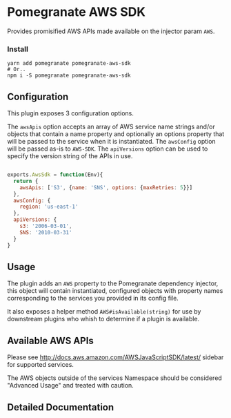 # Pomegranate AWS SDK

Provides promisified AWS APIs made available on the injector param `AWS`.

### Install

``` shell
yarn add pomegranate pomegranate-aws-sdk
# Or..
npm i -S pomegranate pomegranate-aws-sdk
```

## Configuration

This plugin exposes 3 configuration options.

The `awsApis` option accepts an array of AWS service name strings and/or objects that contain a name property
and optionally an options property that will be passed to the service when it is instantiated.
The `awsConfig` option will be passed as-is to `AWS-SDK`.
The `apiVersions` option can be used to specify the version string of the APIs in use.

``` javascript

exports.AwsSdk = function(Env){
  return {
    awsApis: ['S3', {name: 'SNS', options: {maxRetries: 5}}]
  },
  awsConfig: {
  	region: 'us-east-1'
  },
  apiVersions: {
  	s3: '2006-03-01',
  	SNS: '2010-03-31'
  }
}

```

## Usage

The plugin adds an `AWS` property to the Pomegranate dependency injector, this object will contain instantiated,
configured objects with property names corresponding to the services you provided in its config file.

It also exposes a helper method `AWS#isAvailable(string)` for use by downstream plugins who whish to determine if
a plugin is available.

## Available AWS APIs

Please see http://docs.aws.amazon.com/AWSJavaScriptSDK/latest/ sidebar for supported services.

The AWS objects outside of the services Namespace should be considered "Advanced Usage" and treated with caution.

## Detailed Documentation

